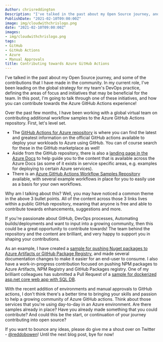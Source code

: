 ```yaml
---
Author: chrisreddington
Description: "I've talked in the past about my Open Source journey, and some of the contributions that I have made in the community. In my current role, I've been leading on the global strategy for my team's DevOps practice, defining the areas of focus and initiatives that may be beneficial for the team. In this post, I'm going to talk through one of these initiatives, and how you can contribute towards the Azure GitHub Actions experience!"
PublishDate: "2021-02-10T09:00:00Z"
image: img/cloudwithchrislogo.png
date: "2021-02-10T09:00:00Z"
images:
- img/cloudwithchrislogo.png
tags:
- GitHub
- GitHub Actions
- Azure
- Manual Approvals
title: Contributing towards Azure GitHub Actions
---
```

I've talked in the past about my Open Source journey, and some of the contributions that I have made in the community. In my current role, I've been leading on the global strategy for my team's DevOps practice, defining the areas of focus and initiatives that may be beneficial for the team. In this post, I'm going to talk through one of these initiatives, and how you can contribute towards the Azure GitHub Actions experience!

Over the past few months, I have been working with a global virtual team on contributing additional workflow samples to the Azure GitHub Actions repository. First, let's level set.

- The [GitHub Actions for Azure repository](https://github.com/Azure/actions) is where you can find the latest and greatest information on the official GitHub actions available to deploy your workloads to Azure using GitHub. You can of course search for these in the GitHub marketplace as well!
- Aside from the GitHub repository, there is also a [landing page in the Azure Docs](https://docs.microsoft.com/en-us/azure/developer/github/github-actions) to help guide you to the content that is available across the Azure Docs (as some of it exists in service specific areas, e.g. examples for deploying to certain Azure services).
- There is an [Azure GitHub Actions Workflow Samples Repository](https://github.com/Azure/actions-workflow-samples) available, with several example workflows in place for you to easily use as a basis for your own workflows.

Why am I talking about this? Well, you may have noticed a common theme in the above 3 bullet points. All of the content across those 3 links lives within a public GitHub repository, meaning that anyone is free and able to contribute towards enhancements, suggestions and more.

If you're passionate about GitHub, DevOps processes, Automating builds/deployments and want to input into a growing community, then this could be a great opportunity to contribute towards! The team behind the repository and the content are brilliant, and very happy to support you in shaping your contributions.

As an example, I have created a [sample for pushing Nuget packages to Azure Artifacts or GitHub Package Registry](https://github.com/Azure/actions-workflow-samples/blob/master/PackageManagement/nuget.yml), and made several documentation changes to make it easier for an end-user to consume. I also have a work-in-progress contribution focused on pushing NPM packages to Azure Artifacts, NPM Registry and GitHub Packages registry. One of my brilliant colleagues has submitted a Pull Request of a [sample for dockerized asp.net core web app with SQL DB](https://github.com/Azure/actions-workflow-samples/pull/58).

With the recent addition of environments and manual approvals to GitHub actions, I don't think there's a better time to bringing your skills and passion to help a growing community of Azure GitHub actions. Think about those services that you're using day-to-day in an Azure environment. Are there samples already in place? Have you already made something that you could contribute? And could this be the start, or continuation of your journey contributing into open source?

If you want to bounce any ideas, please do give me a shout over on Twitter - [@reddobowen](https://twitter.com/reddobowen)! Until the next blog post, bye for now!
